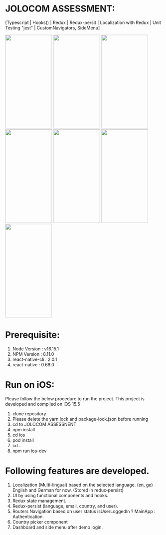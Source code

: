 # JOLOCOM ASSESSMENT: 
[Typescript | Hooks() | Redux | Redux-persit | Localization with Redux | Unit Testing "jest" | CustomNavigators, SideMenu]
<div>

<img src="https://user-images.githubusercontent.com/46451157/189531057-4b6fe26f-0311-4490-aa76-5618825f89d6.png" width="150" height="300"/>
<img src="https://user-images.githubusercontent.com/46451157/189531060-2685ea0d-beac-48d4-805f-7d813b3d27ac.png" width="150" height="300"/>
<img src="https://user-images.githubusercontent.com/46451157/189531062-e6695d8e-2808-4f3b-a21f-1c786ef0b26f.png" width="150" height="300"/>
<img src="https://user-images.githubusercontent.com/46451157/189531063-7952b5e8-3f57-4914-ab1b-79ba3a030048.png" width="150" height="300"/>
<img src="https://user-images.githubusercontent.com/46451157/189531064-34c68a95-d53c-4584-9886-1e51654cba3d.png" width="150" height="300"/>

<img src="https://user-images.githubusercontent.com/46451157/174150111-e4aa49e4-978c-4046-abbf-b3239db79379.png" width="150" height="300"/>
<img src="https://user-images.githubusercontent.com/46451157/174150131-04f59b3a-04fd-4b10-ade6-a15146bc4e4b.png" width="150" height="300"/>
</dive>


# Prerequisite: 
1) Node Version : v16.15.1
2) NPM Version : 8.11.0
3) react-native-cli : 2.0.1
4) react-native : 0.68.0

# Run on iOS: 
Please follow the below procedure to run the project. 
This project is developed and compiled on iOS 15.5

1) clone repository
2) Please delete the yarn.lock and package-lock.json before running
3) cd to JOLOCOM ASSESSNENT
4) npm install
5) cd ios
6) pod install
7) cd ..
8) npm run ios-dev

# Following features are developed.
1) Localization (Multi-lingual) based on the selected language. (en, ge) English and German for now. (Stored in redux-persist)
2) UI by using functional components and hooks.
3) Redux state management.
4) Redux-persist (language, email, country, and user).
5) Routers Navigation based on user status isUserLoggedIn ? MainApp : Authentication.
6) Country picker component
7) Dashboard and side menu after demo login.



